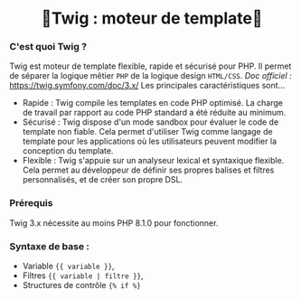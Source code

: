 <h1 align="center">🌿Twig : moteur de template🌿</h1>

### C'est quoi Twig ?
Twig est moteur de template flexible, rapide et sécurisé pour PHP. Il permet de séparer la logique mêtier `PHP` de la logique design `HTML/CSS`.
*Doc officiel :* https://twig.symfony.com/doc/3.x/
Les principales caractéristiques sont...
- Rapide : Twig compile les templates en code PHP optimisé. La charge de travail par rapport au code PHP standard a été réduite au minimum.
- Sécurisé : Twig dispose d'un mode sandbox pour évaluer le code de template non fiable. Cela permet d'utiliser Twig comme langage de template pour les applications où les utilisateurs peuvent modifier la conception du template.
- Flexible : Twig s'appuie sur un analyseur lexical et syntaxique flexible. Cela permet au développeur de définir ses propres balises et filtres personnalisés, et de créer son propre DSL.

### Prérequis
Twig 3.x nécessite au moins PHP 8.1.0 pour fonctionner.

### Syntaxe de base :
- Variable `{{ variable }}`,
- Filtres `{{ variable | filtre }}`,
- Structures de contrôle `{% if %} `

